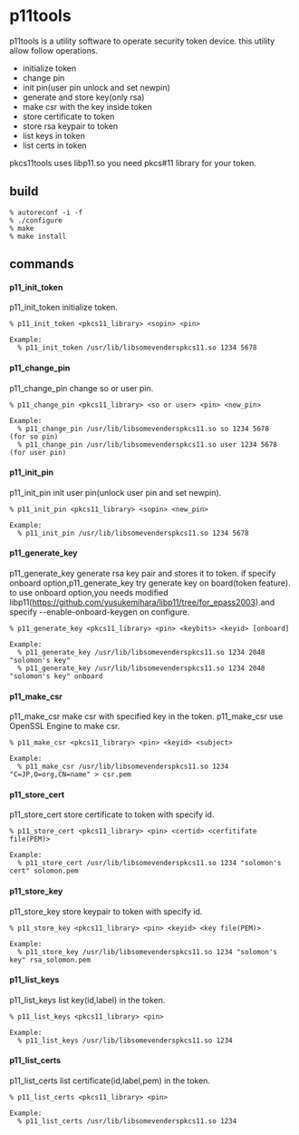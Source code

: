 p11tools
========

p11tools is a utility software to operate security token device.
this utility allow follow operations.

* initialize token
* change pin
* init pin(user pin unlock and set newpin)
* generate and store key(only rsa)
* make csr with the key inside token
* store certificate to token
* store rsa keypair to token
* list keys in token
* list certs in token

pkcs11tools uses libp11.so you need pkcs#11 library for your token.

## build

    % autoreconf -i -f
    % ./configure
    % make
    % make install

## commands

#### p11_init_token

p11_init_token initialize token.

    % p11_init_token <pkcs11_library> <sopin> <pin>

    Example:
      % p11_init_token /usr/lib/libsomevenderspkcs11.so 1234 5678

#### p11_change_pin

p11_change_pin change so or user pin.

    % p11_change_pin <pkcs11_library> <so or user> <pin> <new_pin>

    Example:
      % p11_change_pin /usr/lib/libsomevenderspkcs11.so so 1234 5678   (for so pin)
      % p11_change_pin /usr/lib/libsomevenderspkcs11.so user 1234 5678 (for user pin)

#### p11_init_pin

p11_init_pin init user pin(unlock user pin and set newpin).

    % p11_init_pin <pkcs11_library> <sopin> <new_pin>

    Example:
      % p11_init_pin /usr/lib/libsomevenderspkcs11.so 1234 5678

#### p11_generate_key

p11_generate_key generate rsa key pair and stores it to token.
if specify onboard option,p11_generate_key try generate key on board(token feature).
to use onboard option,you needs modified libp11(https://github.com/yusukemihara/libp11/tree/for_epass2003).and specify --enable-onboard-keygen on configure.

    % p11_generate_key <pkcs11_library> <pin> <keybits> <keyid> [onboard]

    Example:
      % p11_generate_key /usr/lib/libsomevenderspkcs11.so 1234 2048 "solomon's key"
      % p11_generate_key /usr/lib/libsomevenderspkcs11.so 1234 2048 "solomon's key" onboard

#### p11_make_csr

p11_make_csr make csr with specified key in the token.
p11_make_csr use OpenSSL Engine to make csr.

    % p11_make_csr <pkcs11_library> <pin> <keyid> <subject>

    Example:
      % p11_make_csr /usr/lib/libsomevenderspkcs11.so 1234 "C=JP,O=org,CN=name" > csr.pem

#### p11_store_cert

p11_store_cert store certificate to token with specify id.

    % p11_store_cert <pkcs11_library> <pin> <certid> <cerfitifate file(PEM)>

    Example:
      % p11_store_cert /usr/lib/libsomevenderspkcs11.so 1234 "solomon's cert" solomon.pem

#### p11_store_key

p11_store_key store keypair to token with specify id.

    % p11_store_key <pkcs11_library> <pin> <keyid> <key file(PEM)>

    Example:
      % p11_store_key /usr/lib/libsomevenderspkcs11.so 1234 "solomon's key" rsa_solomon.pem

#### p11_list_keys

p11_list_keys list key(id,label) in the token.

    % p11_list_keys <pkcs11_library> <pin>

    Example:
      % p11_list_keys /usr/lib/libsomevenderspkcs11.so 1234

#### p11_list_certs

p11_list_certs list certificate(id,label,pem) in the token.

    % p11_list_certs <pkcs11_library> <pin>

    Example:
      % p11_list_certs /usr/lib/libsomevenderspkcs11.so 1234
